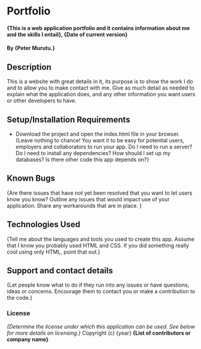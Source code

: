  # Portfolio
#### {This is a web application portfolio and it contains information about me and the skills I entail}, {Date of current version}
#### By **{Peter Murutu.}**
## Description
This is a website with great details in it, its purpose  is to show the work I do and to allow you to make contact with me.  Give as much detail as needed to explain what the application does, and any other information you want users or other developers to have. 
## Setup/Installation Requirements
* Download the project and open the index.html file in your browser.
{Leave nothing to chance! You want it to be easy for potential users, employers and collaborators to run your app. Do I need to run a server? Do I need to install any dependencies? How should I set up my databases? Is there other code this app depends on?}
## Known Bugs
{Are there issues that have not yet been resolved that you want to let users know you know? Outline any issues that would impact use of your application. Share any workarounds that are in place. }
## Technologies Used
{Tell me about the languages and tools you used to create this app. Assume that I know you probably used HTML and CSS. If you did something really cool using only HTML, point that out.}
## Support and contact details
{Let people know what to do if they run into any issues or have questions, ideas or concerns.  Encourage them to contact you or make a contribution to the code.}
### License
*{Determine the license under which this application can be used.  See below for more details on licensing.}*
Copyright (c) {year} **{List of contributors or company name}**
